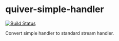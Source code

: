 # quiver-simple-handler

[![Build Status](https://travis-ci.org/quiverjs/quiver-simple-handler.svg?branch=master)](https://travis-ci.org/quiverjs/quiver-simple-handler)

Convert simple handler to standard stream handler.